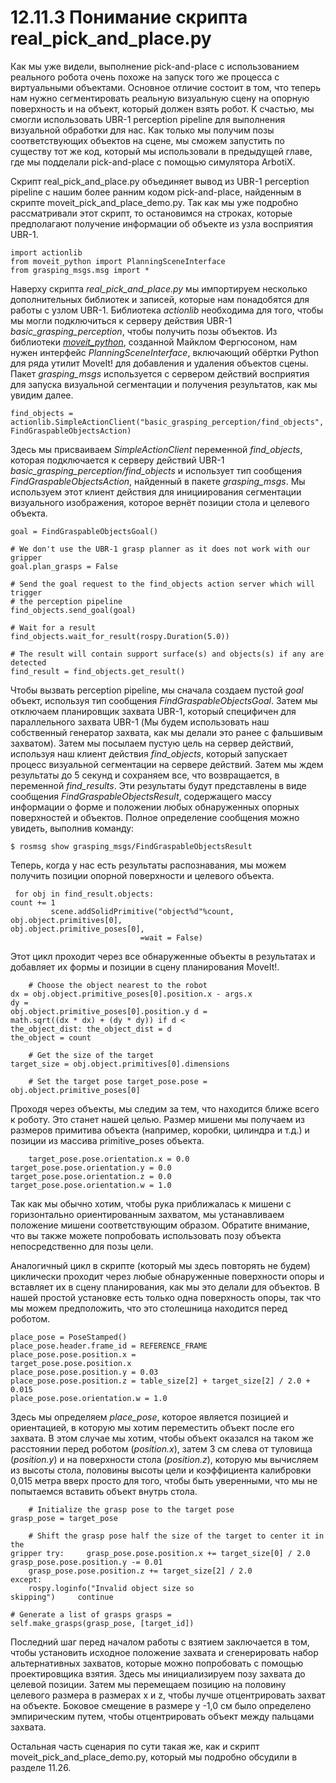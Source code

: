 # 12.11.3 Понимание скрипта real\_pick\_and\_place.py

Как мы уже видели, выполнение pick-and-place с использованием реального робота очень похоже на запуск того же процесса с виртуальными объектами. Основное отличие состоит в том, что теперь нам нужно сегментировать реальную визуальную сцену на опорную поверхность и на объект, который должен взять робот. К счастью, мы смогли использовать UBR-1 perception pipeline для выполнения визуальной обработки для нас. Как только мы получим позы соответствующих объектов на сцене, мы сможем запустить по существу тот же код, который мы использовали в предыдущей главе, где мы подделали pick-and-place с помощью симулятора ArbotiX.

Скрипт real\_pick\_and\_place.py объединяет вывод из UBR-1 perception pipeline с нашим более ранним кодом pick-and-place, найденным в скрипте moveit\_pick\_and\_place\_demo.py. Так как мы уже подробно рассматривали этот скрипт, то остановимся на строках, которые предполагают получение информации об объекте из узла восприятия UBR-1.

```text
import actionlib
from moveit_python import PlanningSceneInterface
from grasping_msgs.msg import *
```

Наверху скрипта _real\_pick\_and\_place.py_ мы импортируем несколько дополнительных библиотек и записей, которые нам понадобятся для работы с узлом UBR-1. Библиотека _actionlib_ необходима для того, чтобы мы могли подключиться к серверу действия UBR-1 _basic\_grasping\_perception_, чтобы получить позы объектов. Из библиотеки [_moveit\_python_](http://wiki.ros.org/moveit_python), созданной Майклом Фергюсоном, нам нужен интерфейс _PlanningSceneInterface_, включающий обёртки Python для ряда утилит MoveIt! для добавления и удаления объектов сцены. Пакет _grasping\_msgs_ используется с сервером действий восприятия для запуска визуальной сегментации и получения результатов, как мы увидим далее.

```text
find_objects =
actionlib.SimpleActionClient("basic_grasping_perception/find_objects",
FindGraspableObjectsAction)
```

Здесь мы присваиваем _SimpleActionClient_ переменной _find\_objects_, которая подключается к серверу действий UBR-1 _basic\_grasping\_perception/find\_objects_ и использует тип сообщения _FindGraspableObjectsAction_, найденный в пакете _grasping\_msgs_. Мы используем этот клиент действия для инициирования сегментации визуального изображения, которое вернёт позиции стола и целевого объекта.

```text
goal = FindGraspableObjectsGoal()

# We don't use the UBR-1 grasp planner as it does not work with our gripper
goal.plan_grasps = False

# Send the goal request to the find_objects action server which will trigger
# the perception pipeline
find_objects.send_goal(goal)

# Wait for a result
find_objects.wait_for_result(rospy.Duration(5.0))

# The result will contain support surface(s) and objects(s) if any are detected
find_result = find_objects.get_result()
```

Чтобы вызвать perception pipeline, мы сначала создаем пустой _goal_ объект, используя тип сообщения _FindGraspableObjectsGoal_. Затем мы отключаем планировщик захвата UBR-1, который специфичен для параллельного захвата UBR-1 \(Мы будем использовать наш собственный генератор захвата, как мы делали это ранее с фальшивым захватом\). Затем мы посылаем пустую цель на сервер действий, используя наш клиент действия _find\_objects_, который запускает процесс визуальной сегментации на сервере действий. Затем мы ждем результаты до 5 секунд и сохраняем все, что возвращается, в переменной _find\_results_. Эти результаты будут представлены в виде сообщения _FindGraspableObjectsResult_, содержащего массу информации о форме и положении любых обнаруженных опорных поверхностей и объектов. Полное определение сообщения можно увидеть, выполнив команду:

```text
$ rosmsg show grasping_msgs/FindGraspableObjectsResult
```

Теперь, когда у нас есть результаты распознавания, мы можем получить позиции опорной поверхности и целевого объекта.

```text
 for obj in find_result.objects:
count += 1
         scene.addSolidPrimitive("object%d"%count,
obj.object.primitives[0],
obj.object.primitive_poses[0],
                             =wait = False)
```

Этот цикл проходит через все обнаруженные объекты в результатах и добавляет их формы и позиции в сцену планирования MoveIt!.

```text
    # Choose the object nearest to the robot
dx = obj.object.primitive_poses[0].position.x - args.x
dy =
obj.object.primitive_poses[0].position.y d =
math.sqrt((dx * dx) + (dy * dy)) if d <
the_object_dist: the_object_dist = d
the_object = count

    # Get the size of the target
target_size = obj.object.primitives[0].dimensions

    # Set the target pose target_pose.pose =
obj.object.primitive_poses[0]
```

Проходя через объекты, мы следим за тем, что находится ближе всего к роботу. Это станет нашей целью. Размер мишени мы получаем из размеров примитива объекта \(например, коробки, цилиндра и т.д.\) и позиции из массива primitive\_poses объекта.

```text
    target_pose.pose.orientation.x = 0.0
target_pose.pose.orientation.y = 0.0
target_pose.pose.orientation.z = 0.0
target_pose.pose.orientation.w = 1.0
```

Так как мы обычно хотим, чтобы рука приближалась к мишени с горизонтально ориентированным захватом, мы устанавливаем положение мишени соответствующим образом. Обратите внимание, что вы также можете попробовать использовать позу объекта непосредственно для позы цели.

Аналогичный цикл в скрипте \(который мы здесь повторять не будем\) циклически проходит через любые обнаруженные поверхности опоры и вставляет их в сцену планирования, как мы это делали для объектов. В нашей простой установке есть только одна поверхность опоры, так что мы можем предположить, что это столешница находится перед роботом.

```text
place_pose = PoseStamped()
place_pose.header.frame_id = REFERENCE_FRAME place_pose.pose.position.x =
target_pose.pose.position.x
place_pose.pose.position.y = 0.03
place_pose.pose.position.z = table_size[2] + target_size[2] / 2.0 + 0.015
place_pose.pose.orientation.w = 1.0
```

Здесь мы определяем _place\_pose_, которое является позицией и ориентацией, в которую мы хотим переместить объект после его захвата. В этом случае мы хотим, чтобы объект оказался на таком же расстоянии перед роботом \(_position.x_\), затем 3 см слева от туловища \(_position.y_\) и на поверхности стола \(_position.z_\), которую мы вычисляем из высоты стола, половины высоты цели и коэффициента калибровки 0,015 метра вверх просто для того, чтобы быть уверенными, что мы не попытаемся вставить объект внутрь стола.

```text
    # Initialize the grasp pose to the target pose
grasp_pose = target_pose

    # Shift the grasp pose half the size of the target to center it in the
gripper try:     grasp_pose.pose.position.x += target_size[0] / 2.0
grasp_pose.pose.position.y -= 0.01
    grasp_pose.pose.position.z += target_size[2] / 2.0
except:
    rospy.loginfo("Invalid object size so
skipping")     continue

# Generate a list of grasps grasps =
self.make_grasps(grasp_pose, [target_id])
```

Последний шаг перед началом работы с взятием заключается в том, чтобы установить исходное положение захвата и сгенерировать набор альтернативных захватов, которые можно попробовать с помощью проектировщика взятия. Здесь мы инициализируем позу захвата до целевой позиции. Затем мы перемещаем позицию на половину целевого размера в размерах x и z, чтобы лучше отцентрировать захват на объекте. Боковое смещение в размере y -1,0 см было определено эмпирическим путем, чтобы отцентрировать объект между пальцами захвата.

Остальная часть сценария по сути такая же, как и скрипт moveit\_pick\_and\_place\_demo.py, который мы подробно обсудили в разделе 11.26.


